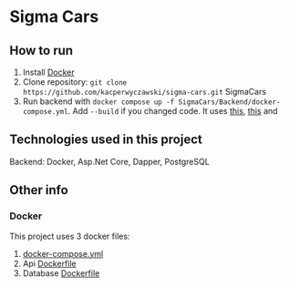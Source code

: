 # Sigma Cars

## How to run

1. Install [Docker](https://www.docker.com/)
2. Clone repository: `git clone https://github.com/kacperwyczawski/sigma-cars.git` SigmaCars
3. Run backend with `docker compose up -f SigmaCars/Backend/docker-compose.yml`. Add `--build` if you changed code. It uses [this](Backend/docker-compose.yml), [this](Backend/Dockerfile) and

## Technologies used in this project

Backend: Docker, Asp.Net Core, Dapper, PostgreSQL

## Other info

### Docker

This project uses 3 docker files:

1. [docker-compose.yml](Backend/docker-compose.yml)
2. Api [Dockerfile](Backend/Dockerfile)
3. Database [Dockerfile](Backend/SigmaCars.Database/Dockerfile)
